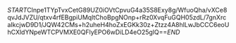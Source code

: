 $START$Clnpe1TYpTvxCetG89UZ0iOVtCpvuG4a35S8Exy8g/WfuoQha/vXCe8qvJdJVZU/qtxv4rfEBgpiUMqltChoBpgNOnp+rRz0XvqFuGQH05zdL/7gnXrcaIkcjwD9D1/JQW42CMs+h2uheH4hoZxEGKk30z+Ztzz4A8hlLwJbCCC6eoUhCXldYNpeWTCPVMXE0QFlyEPO6wDiLD4eO25glQ==$END$